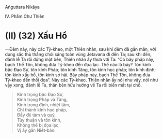 Aṅguttara Nikāya

IV. Phẩm Chư Thiên

# (II) (32) Xấu Hổ

—Ðêm này, này các Tỷ-kheo, một Thiên nhân, sau khi đêm đã gần mãn, với dung sắc thù thắng chói sáng toàn vùng Jetavana đi đến Ta; sau khi đến, đảnh lễ Ta rồi đứng một bên, Thiên nhân ấy thưa với Ta: “Có bảy pháp này, bạch Thế Tôn, không đưa Tỷ-kheo đến đọa lạc. Thế nào là bảy? Tôn kính bậc Ðạo Sư, tôn kính Pháp; tôn kính Tăng, tôn kính học pháp; tôn kính định; tôn kính xấu hổ, tôn kính sợ hãi. Bảy pháp này, bạch Thế Tôn, không đưa Tỷ-kheo đến thối đọa”. Này các Tỷ-kheo, Thiên nhân ấy nói như vậy, nói như vậy xong, đảnh lễ Ta, thân bên hữu hướng về Ta rồi biến mất tại chỗ.

> Kính trọng bậc Ðạo Sư,  
> Kính trọng Pháp và Tăng,  
> Kính trọng định, nhiệt tâm,  
> Chí thành kính học pháp,  
> Ðầy đủ tàm và quý,  
> Tùy thuận và tôn kính,  
> Không thể bị đọa lạc,  
> Vị ấy gần Niết-bàn.

